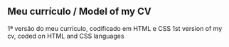 ## Meu currículo / Model of my CV

   1ª versão do meu currículo, codificado em HTML e CSS
   1st version of my cv, coded on HTML and CSS languages





